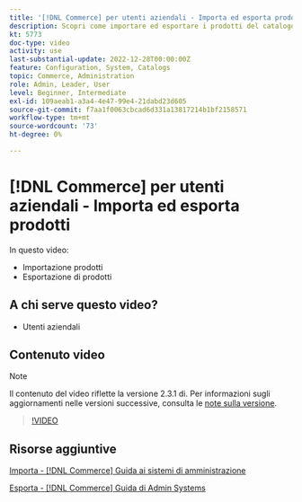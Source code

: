 ```yaml
---
title: '[!DNL Commerce] per utenti aziendali - Importa ed esporta prodotti'
description: Scopri come importare ed esportare i prodotti del catalogo.
kt: 5773
doc-type: video
activity: use
last-substantial-update: 2022-12-28T00:00:00Z
feature: Configuration, System, Catalogs
topic: Commerce, Administration
role: Admin, Leader, User
level: Beginner, Intermediate
exl-id: 109aeab1-a3a4-4e47-99e4-21dabd23d605
source-git-commit: f7aa1f0063cbcad6d331a13817214b1bf2158571
workflow-type: tm+mt
source-wordcount: '73'
ht-degree: 0%

---
```


# [!DNL Commerce] per utenti aziendali - Importa ed esporta prodotti

In questo video:

- Importazione prodotti
- Esportazione di prodotti

## A chi serve questo video?

- Utenti aziendali

## Contenuto video

>[!NOTE]
>
>Il contenuto del video riflette la versione 2.3.1 di. Per informazioni sugli aggiornamenti nelle versioni successive, consulta le [note sulla versione](https://experienceleague.adobe.com/docs/commerce-operations/release/notes/overview.html?lang=it).

>[!VIDEO](https://video.tv.adobe.com/v/35958?quality=12&learn=on)

## Risorse aggiuntive

[Importa - [!DNL Commerce] Guida ai sistemi di amministrazione](https://experienceleague.adobe.com/docs/commerce-admin/systems/data-transfer/data-import.html?lang=it)

[Esporta - [!DNL Commerce] Guida di Admin Systems](https://experienceleague.adobe.com/docs/commerce-admin/systems/data-transfer/data-export.html?lang=it)
